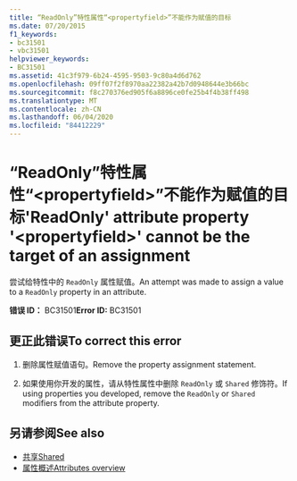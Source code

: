 ```yaml
---
title: “ReadOnly”特性属性“<propertyfield>”不能作为赋值的目标
ms.date: 07/20/2015
f1_keywords:
- bc31501
- vbc31501
helpviewer_keywords:
- BC31501
ms.assetid: 41c3f979-6b24-4595-9503-9c80a4d6d762
ms.openlocfilehash: 09ff07f2f8970aa22382a42b7d0948644e3b66bc
ms.sourcegitcommit: f8c270376ed905f6a8896ce0fe25b4f4b38ff498
ms.translationtype: MT
ms.contentlocale: zh-CN
ms.lasthandoff: 06/04/2020
ms.locfileid: "84412229"
---
```

# <a name="readonly-attribute-property-propertyfield-cannot-be-the-target-of-an-assignment"></a><span data-ttu-id="059a7-102">“ReadOnly”特性属性“\<propertyfield>”不能作为赋值的目标</span><span class="sxs-lookup"><span data-stu-id="059a7-102">'ReadOnly' attribute property '\<propertyfield>' cannot be the target of an assignment</span></span>
<span data-ttu-id="059a7-103">尝试给特性中的 `ReadOnly` 属性赋值。</span><span class="sxs-lookup"><span data-stu-id="059a7-103">An attempt was made to assign a value to a `ReadOnly` property in an attribute.</span></span>  
  
 <span data-ttu-id="059a7-104">**错误 ID：** BC31501</span><span class="sxs-lookup"><span data-stu-id="059a7-104">**Error ID:** BC31501</span></span>  
  
## <a name="to-correct-this-error"></a><span data-ttu-id="059a7-105">更正此错误</span><span class="sxs-lookup"><span data-stu-id="059a7-105">To correct this error</span></span>  
  
1. <span data-ttu-id="059a7-106">删除属性赋值语句。</span><span class="sxs-lookup"><span data-stu-id="059a7-106">Remove the property assignment statement.</span></span>  
  
2. <span data-ttu-id="059a7-107">如果使用你开发的属性，请从特性属性中删除 `ReadOnly` 或 `Shared` 修饰符。</span><span class="sxs-lookup"><span data-stu-id="059a7-107">If using properties you developed, remove the `ReadOnly` or `Shared` modifiers from the attribute property.</span></span>  
  
## <a name="see-also"></a><span data-ttu-id="059a7-108">另请参阅</span><span class="sxs-lookup"><span data-stu-id="059a7-108">See also</span></span>

- [<span data-ttu-id="059a7-109">共享</span><span class="sxs-lookup"><span data-stu-id="059a7-109">Shared</span></span>](../language-reference/modifiers/shared.md)
- [<span data-ttu-id="059a7-110">属性概述</span><span class="sxs-lookup"><span data-stu-id="059a7-110">Attributes overview</span></span>](../programming-guide/concepts/attributes/index.md)
